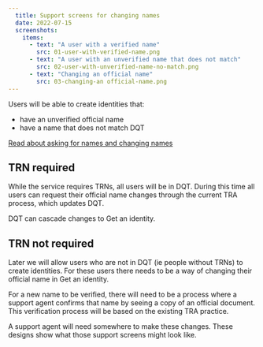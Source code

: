 ```yaml
---
  title: Support screens for changing names
  date: 2022-07-15
  screenshots:
    items:
      - text: "A user with a verified name"
        src: 01-user-with-verified-name.png
      - text: "A user with an unverified name that does not match"
        src: 02-user-with-unverified-name-no-match.png
      - text: "Changing an official name"
        src: 03-changing-an official-name.png
---
```


Users will be able to create identities that:

- have an unverified official name
- have a name that does not match DQT

[Read about asking for names and changing names](/get-an-identity/names-in-get-an-identity/)

## TRN required

While the service requires TRNs, all users will be in DQT. During this time all users can request their official name changes through the current TRA process, which updates DQT.

DQT can cascade changes to Get an identity.

## TRN not required

Later we will allow users who are not in DQT (ie people without TRNs) to create identities. For these users there needs to be a way of changing their official name in Get an identity.

For a new name to be verified, there will need to be a process where a support agent confirms that name by seeing a copy of an official document. This verification process will be based on the existing TRA practice.

A support agent will need somewhere to make these changes. These designs show what those support screens might look like.
